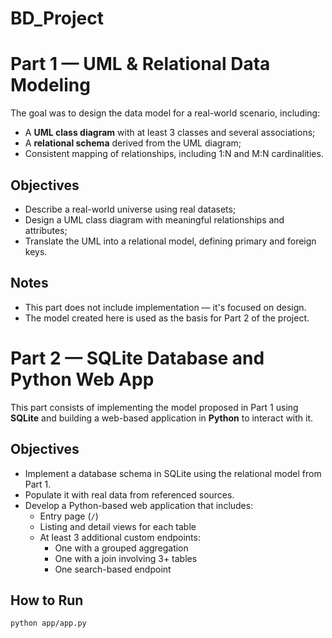 # BD_Project

# Part 1 — UML & Relational Data Modeling

The goal was to design the data model for a real-world scenario, including:

- A **UML class diagram** with at least 3 classes and several associations;
- A **relational schema** derived from the UML diagram;
- Consistent mapping of relationships, including 1:N and M:N cardinalities.

## Objectives

- Describe a real-world universe using real datasets;
- Design a UML class diagram with meaningful relationships and attributes;
- Translate the UML into a relational model, defining primary and foreign keys.

## Notes

- This part does not include implementation — it's focused on design.
- The model created here is used as the basis for Part 2 of the project.


# Part 2 — SQLite Database and Python Web App

This part consists of implementing the model proposed in Part 1 using **SQLite** and building a web-based application in **Python** to interact with it.

## Objectives

- Implement a database schema in SQLite using the relational model from Part 1.
- Populate it with real data from referenced sources.
- Develop a Python-based web application that includes:
  - Entry page (`/`)
  - Listing and detail views for each table
  - At least 3 additional custom endpoints:
    - One with a grouped aggregation
    - One with a join involving 3+ tables
    - One search-based endpoint


## How to Run

```bash
python app/app.py